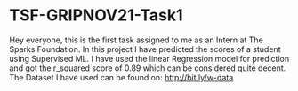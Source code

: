 # TSF-GRIPNOV21-Task1
Hey everyone, this is the first task assigned to me as an Intern at The Sparks Foundation. In this project I have predicted the scores of a student using Supervised ML. I have used the linear Regression model for prediction and got the r_squared score of 0.89 which can be considered quite decent.
The Dataset I have used can be found on: http://bit.ly/w-data
